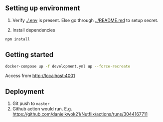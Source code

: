 ## Setting up environment
1. Verify [./.env](./.env) is present. Else go through [../README.md](../README.md) to setup secret.

1. Install dependencies
```bash
npm install
```

## Getting started
```bash
docker-compose up -f development.yml up --force-recreate
```
Access from [http://localhost:4001](http://localhost:4001)

## Deployment
1. Git push to `master`
2. Github action would run. E.g. https://github.com/danielkwok21/Nutflix/actions/runs/3044167711
